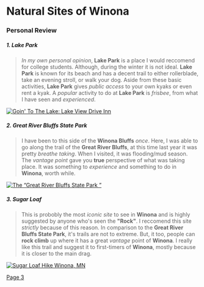 # Natural Sites of Winona


### Personal Review 


##### 1. Lake Park
> *In my own personal opinion*, **Lake Park** is a place I would reccomend for college students. Although, during the winter it is not ideal. **Lake Park** is known for its beach and has a decent trail to either rollerblade, take an evening stroll, or walk your dog. Aside from these basic activities, **Lake Park** gives *public access* to your own kyaks or even rent a kyak. A *popular* activity to do at **Lake Park** is *frisbee*, from what I have seen and *experienced*.


[![Goin' To The Lake: Lake View Drive Inn](https://www.youtube.com/watch?v=Kb1ptdColdY)](https://www.youtube.com/watch?v=Kb1ptdColdY)


##### 2. Great River Bluffs State Park 
 > I have been to this side of the **Winona Bluffs** *once*. Here, I was able to go along the trail of the **Great River Bluffs**, at this time last year it was pretty *breathe taking*. When I visited, it was flooding/mud season. The *vantage point* gave you **true** perspective of what was taking place. It was something to *experience* and something to do in **Winona**, worth while.
 

[![The “Great River Bluffs State Park ”](https://www.youtube.com/watch?v=JZmudpkOJLM)](https://www.youtube.com/watch?v=JZmudpkOJLM)


##### 3. Sugar Loaf
> This is probobly the most *iconic site* to see in **Winona** and is highly suggested by anyone who's seen the **"Rock"**. I reccomend this site *strictly* because of this reason. In comparison to the **Great River Bluffs State Park**, it's trails are not to extreme. But, it too, people can **rock climb** up where it has a great *vantage* point of **Winona**. I really like this trail and suggest it to first-timers of **Winona**, mostly because it is closer to the main drag.    
 
        
[![Sugar Loaf Hike Winona, MN](https://www.youtube.com/watch?v=7Qin0sWDZyo)](https://www.youtube.com/watch?v=7Qin0sWDZyo)     
               
[Page 3](Page-3.md)
       
      
        
  

        
         


